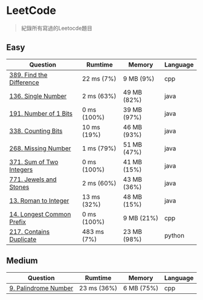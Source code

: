 # LeetCode
> 紀錄所有寫過的Leetocde題目

## Easy
| Question                                                                                       |   Rumtime   |    Memory   | Language |
|------------------------------------------------------------------------------------------------|-------------|-------------|----------|
| [389. Find the Difference](https://leetcode.com/problems/find-the-difference/)                 | 22 ms (7%)  | 9 MB (9%)   | cpp      |
| [136. Single Number](https://leetcode.com/problems/single-number/)                             | 2 ms (63%)  | 49 MB (82%) | java     |
| [191. Number of 1 Bits](https://leetcode.com/problems/number-of-1-bits/)                       | 0 ms (100%) | 39 MB (97%) | java     |
| [338. Counting Bits](https://leetcode.com/problems/counting-bits/)                             | 10 ms (19%) | 46 MB (93%) | java     |
| [268. Missing Number](https://leetcode.com/problems/missing-number/)                           | 1 ms (79%)  | 51 MB (47%) | java     |
| [371. Sum of Two Integers](https://leetcode.com/problems/sum-of-two-integers/)                 | 0 ms (100%) | 41 MB (15%) | java     |
| [771. Jewels and Stones](https://leetcode.com/problems/jewels-and-stones/)                     | 2 ms (60%)  | 43 MB (36%) | java     |
| [13. Roman to Integer](https://leetcode.com/problems/roman-to-integer/)                        | 13 ms (32%) | 48 MB (15%) | java     |
| [14. Longest Common Prefix](https://leetcode.com/problems/longest-common-prefix/description/)  | 0 ms (100%) | 9 MB (21%)  | cpp      |
| [217. Contains Duplicate](https://leetcode.com/problems/contains-duplicate/description/)       | 483 ms (7%) | 23 MB (98%) | python   |

## Medium
| Question                                                                      |   Rumtime   |   Memory   | Language |
|-------------------------------------------------------------------------------|-------------|------------|----------|
| [9. Palindrome Number](https://leetcode.com/problems/palindrome-number/)      | 23 ms (36%) | 6 MB (75%) | cpp      |

